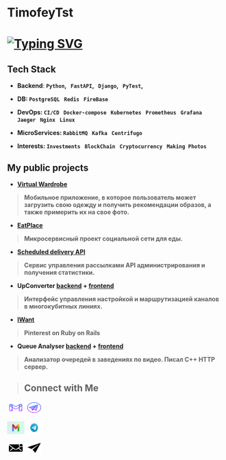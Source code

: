 # TimofeyTst
# [![Typing SVG](https://readme-typing-svg.demolab.com?font=Fira+Code&pause=1000&color=1AD1F7&random=false&width=435&lines=Hello!+My+name+Timofey+Starzhevsky;I+am+backend+developer;Also+I+like+DevOps)](https://git.io/typing-svg)

## Tech Stack
- **Backend**: <b>```Python```, &nbsp; ```FastAPI```, &nbsp;  <b> ```Django```, &nbsp; </b> <b>```PyTest```</b>, &nbsp; <br>

- **DB**: <b> ```PostgreSQL``` &nbsp; </b> <b> ```Redis``` &nbsp; </b> <b> ```FireBase``` &nbsp; </b> <br>

- **DevOps**: <b> ```CI/CD``` &nbsp; </b>  <b> ```Docker-compose``` &nbsp; </b> <b> ```Kubernetes``` &nbsp; </b>  <b> ```Prometheus``` &nbsp; </b>  <b> ```Grafana``` &nbsp; </b>  <b> ```Jaeger``` &nbsp; </b>  <b> ```Nginx``` &nbsp; </b> <b> ```Linux``` &nbsp; </b> <br>

- **MicroServices**: <b> ```RabbitMQ``` &nbsp; </b>  <b> ```Kafka``` &nbsp; </b> <b> ```Centrifugo``` &nbsp; </b>  <br>

- **Interests**: <b> ```Investments``` &nbsp; ```BlockChain``` &nbsp; ```Cryptocurrency```  &nbsp; ```Making Photos``` &nbsp;</b>

## My public projects
- [Virtual Wardrobe](https://github.com/WIP-VK-Spring-2024)
> Мобильное приложение, в которое пользователь может загрузить свою одежду и получить рекомендации образов, а также примерить их на свое фото.

- [EatPlace](https://github.com/EatPlace)
> Микросервисный проект социальной сети для еды.

- [Scheduled delivery API](https://gitlab.com/TimofeyTst/scheduled_delivery_api)
> Сервис управления рассылками API администрирования и получения статистики.

- UpConverter [backend](https://github.com/TimofeyTst/up_converter_backend) + [frontend](https://github.com/TimofeyTst/up_converter_frontend)
> Интерфейс управления настройкой и маршрутизацией каналов в многокубитных линиях.

- [IWant](https://github.com/TimofeyTst/IWant)
> Pinterest on Ruby on Rails

- Queue Analyser [backend](https://github.com/kotoBOPOT/Queue_Analyser_back/) + [frontend](https://github.com/TimofeyTst/queue_analyser_front)
> Анализатор очередей в заведениях по видео. Писал С++ HTTP сервер.

> ## Connect with Me

<a href="mailto:yarik.mist@gmail.com" target="blank"><img src="svg/logo-gmail.svg" alt="TimofeyTst" height="30" width="40"></a>
<a href="https://t.me/Starzhev" target="blank"><img src="svg/logo-telegram.svg" alt="TimofeyTst" height="30" width="40"></a>

<a href="mailto:yarik.mist@gmail.com" target="blank"><img src="svg/logo-gmail.png" alt="TimofeyTst" height="30" width="40"></a>
<a href="https://t.me/Starzhev" target="blank"><img src="svg/logo-telegram.png" alt="TimofeyTst" height="30" width="40"></a>

<a href="mailto:yarik.mist@gmail.com" target="blank"><img src="svg/logo-gmail-v2.svg" alt="TimofeyTst" height="30" width="40"></a>
<a href="https://t.me/Starzhev" target="blank"><img src="svg/logo-telegram-v2.svg" alt="TimofeyTst" height="30" width="40"></a>
